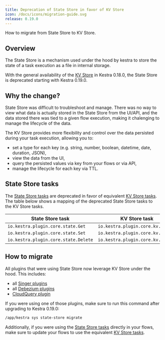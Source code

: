 ```yaml
---
title: Deprecation of State Store in favor of KV Store
icon: /docs/icons/migration-guide.svg
release: 0.19.0
---
```


How to migrate from State Store to KV Store.

## Overview

The State Store is a mechanism used under the hood by kestra to store the state of a task execution as a file in internal storage.

With the general availability of the [KV Store](../../05.concepts/05.kv-store.md) in Kestra 0.18.0, the State Store is deprecated starting with Kestra 0.19.0.

## Why the change?

State Store was difficult to troubleshoot and manage. There was no way to view what data is actually stored in the State Store from the UI/API, and the data stored there was tied to a given flow execution, making it chalenging to manage the lifecycle of the data.

The KV Store provides more flexibility and control over the data persisted during your task execution, allowing you to:
- set a type for each key (e.g. string, number, boolean, datetime, date, duration, JSON),
- view the data from the UI,
- query the persisted values via key from your flows or via API,
- manage the lifecycle for each key via TTL.


## State Store tasks

The [State Store tasks](/plugins/core#state) are deprecated in favor of equivalent [KV Store tasks](/plugins/core#kv). The table below shows a mapping of the deprecated State Store tasks to the KV Store tasks.

| State Store task | KV Store task |
|------------------|---------------|
| `io.kestra.plugin.core.state.Get` | `io.kestra.plugin.core.kv.Get` |
| `io.kestra.plugin.core.state.Set` | `io.kestra.plugin.core.kv.Set` |
| `io.kestra.plugin.core.state.Delete` | `io.kestra.plugin.core.kv.Delete` |


## How to migrate

All plugins that were using State Store now leverage KV Store under the hood. This includes:
- all [Singer plugins](/plugins/plugin-singer)
- all [Debezium plugins](https://github.com/kestra-io/plugin-debezium)
- [CloudQuery plugin](/plugins/plugin-cloudquery)

If you were using one of those plugins, make sure to run this command after upgrading to Kestra 0.19.0:

```bash
/app/kestra sys state-store migrate
```

Additionally, if you were using the [State Store tasks](/plugins/core#state) directly in your flows, make sure to update your flows to use the equivalent [KV Store tasks](/plugins/core#kv).

